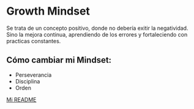 # Growth Mindset
Se trata de un concepto positivo, donde no debería exitir la negatividad. Sino la mejora continua, aprendiendo de los errores y fortaleciendo con practicas constantes. 

## Cómo cambiar mi Mindset:

- Perseverancia
- Disciplina
- Orden

[Mi README](https://github.com/jobbjaime/reading-notes/blob/main/README.md)
